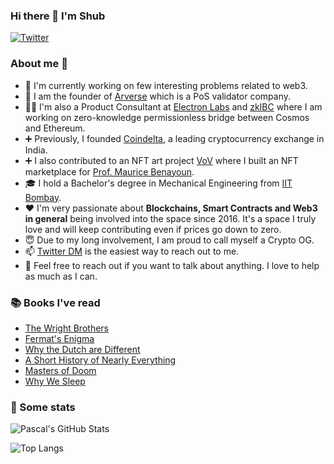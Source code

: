 ### Hi there 👋 I'm Shub

<p>
    <a href="https://twitter.com/sy100x" target="_blank"><img alt="Twitter"
        src="https://img.shields.io/badge/Twitter-1DA1F2?style=for-the-badge&logo=twitter&logoColor=white"/></a>
</p>

### About me 💯

- 🔭 I'm currently working on few interesting problems related to web3.
- 🔧 I am the founder of [Arverse](https://arverse.gg/) which is a PoS validator company.
- 👨‍💻 I'm also a Product Consultant at [Electron Labs](https://electronlabs.org/) and [zkIBC](https://zkibc.com/) where I am working on zero-knowledge permissionless bridge between Cosmos and Ethereum.
- ➕ Previously, I founded [Coindelta](https://web.archive.org/web/20180413171305/https://coindelta.com/), a leading cryptocurrency exchange in India. 
- ➕ I also contributed to an NFT art project [VoV](https://www.v-o-v.io/) where I built an NFT marketplace for [Prof. Maurice Benayoun](https://www.scm.cityu.edu.hk/people/benayoun-maurice).
- 🎓 I hold a Bachelor's degree in Mechanical Engineering from [IIT Bombay](https://www.iitb.ac.in/).
- ❤️ I'm very passionate about **Blockchains, Smart Contracts and Web3 in general** being involved into the space since 2016. It's a space I truly love and will keep contributing even if prices go down to zero.
- 😇 Due to my long involvement, I am proud to call myself a Crypto OG.
- 📫 [Twitter DM](https://twitter.com/sy100x) is the easiest way to reach out to me.
- 🌱 Feel free to reach out if you want to talk about anything. I love to help as much as I can.

### 📚 Books I've read

- [The Wright Brothers](https://www.goodreads.com/book/show/22609391-the-wright-brothers)
- [Fermat's Enigma](https://www.goodreads.com/book/show/38412.Fermat_s_Enigma)
- [Why the Dutch are Different](https://www.goodreads.com/book/show/25860139-why-the-dutch-are-different)
- [A Short History of Nearly Everything](https://www.goodreads.com/book/show/21.A_Short_History_of_Nearly_Everything)
- [Masters of Doom](https://www.goodreads.com/book/show/222146.Masters_of_Doom)
- [Why We Sleep](https://www.goodreads.com/book/show/34466963-why-we-sleep)

### 🔎 Some stats

![Pascal's GitHub Stats](https://github-readme-stats.vercel.app/api?username=smol-ninja&count_private=true&show_icons=true&theme=tokyonight)

![Top Langs](https://github-readme-stats.vercel.app/api/top-langs/?username=smol-ninja&layout=compact&langs_count=8&theme=tokyonight)
